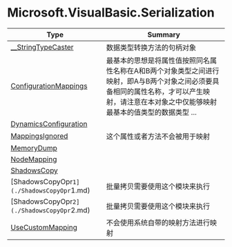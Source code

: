 ﻿
# Microsoft.VisualBasic.Serialization

|Type|Summary|
|----|-------|
|[__StringTypeCaster](./__StringTypeCaster.md)|数据类型转换方法的句柄对象|
|[ConfigurationMappings](./ConfigurationMappings.md)|最基本的思想是将属性值按照同名属性名称在A和B两个对象类型之间进行映射，即A与B两个对象之间必须要具备相同的属性名称，才可以产生映射，请注意在本对象之中仅能够映射最基本的值类型的数据类型 ...|
|[DynamicsConfiguration](./DynamicsConfiguration.md)||
|[MappingsIgnored](./MappingsIgnored.md)|这个属性或者方法不会被用于映射|
|[MemoryDump](./MemoryDump.md)||
|[NodeMapping](./NodeMapping.md)||
|[ShadowsCopy](./ShadowsCopy.md)||
|[ShadowsCopyOpr`1](./ShadowsCopyOpr`1.md)|批量拷贝需要使用这个模块来执行|
|[ShadowsCopyOpr`2](./ShadowsCopyOpr`2.md)|批量拷贝需要使用这个模块来执行|
|[UseCustomMapping](./UseCustomMapping.md)|不会使用系统自带的映射方法进行映射|

